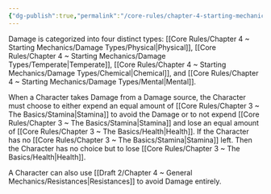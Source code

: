 ```yaml
---
{"dg-publish":true,"permalink":"/core-rules/chapter-4-starting-mechanics/damage/"}
---
```


Damage is categorized into four distinct types: [[Core Rules/Chapter 4 ~ Starting Mechanics/Damage Types/Physical\|Physical]], [[Core Rules/Chapter 4 ~ Starting Mechanics/Damage Types/Temperate\|Temperate]], [[Core Rules/Chapter 4 ~ Starting Mechanics/Damage Types/Chemical\|Chemical]], and [[Core Rules/Chapter 4 ~ Starting Mechanics/Damage Types/Mental\|Mental]]. 

When a Character takes Damage from a Damage source, the Character must choose to either expend an equal amount of [[Core Rules/Chapter 3 ~ The Basics/Stamina\|Stamina]] to avoid the Damage or to not expend [[Core Rules/Chapter 3 ~ The Basics/Stamina\|Stamina]] and lose an equal amount of [[Core Rules/Chapter 3 ~ The Basics/Health\|Health]]. If the Character has no [[Core Rules/Chapter 3 ~ The Basics/Stamina\|Stamina]] left. Then the Character has no choice but to lose [[Core Rules/Chapter 3 ~ The Basics/Health\|Health]].

A Character can also use [[Draft 2/Chapter 4 ~ General Mechanics/Resistances\|Resistances]] to avoid Damage entirely.